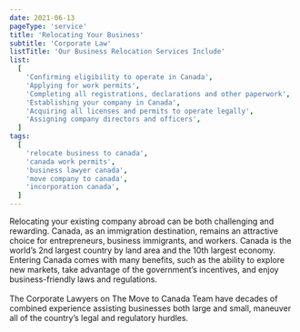 ```yaml
---
date: 2021-06-13
pageType: 'service'
title: 'Relocating Your Business'
subtitle: 'Corporate Law'
listTitle: 'Our Business Relocation Services Include'
list:
  [
    'Confirming eligibility to operate in Canada',
    'Applying for work permits',
    'Completing all registrations, declarations and other paperwork',
    'Establishing your company in Canada',
    'Acquiring all licenses and permits to operate legally',
    'Assigning company directors and officers',
  ]
tags:
  [
    'relocate business to canada',
    'canada work permits',
    'business lawyer canada',
    'move company to canada',
    'incorporation canada',
  ]
---
```


Relocating your existing company abroad can be both challenging and rewarding. Canada, as an immigration destination, remains an attractive choice for entrepreneurs, business immigrants, and workers. Canada is the world’s 2nd largest country by land area and the 10th largest economy. Entering Canada comes with many benefits, such as the ability to explore new markets, take advantage of the government’s incentives, and enjoy business-friendly laws and regulations.
<br/>
<br/>
The Corporate Lawyers on The Move to Canada Team have decades of combined experience assisting businesses both large and small, maneuver all of the country’s legal and regulatory hurdles.
